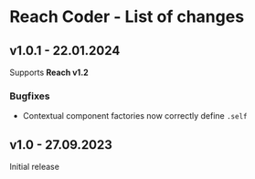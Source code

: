 # Reach Coder - List of changes

## v1.0.1 - 22.01.2024
Supports **Reach v1.2**
### Bugfixes
- Contextual component factories now correctly define `.self`

## v1.0 - 27.09.2023
Initial release
